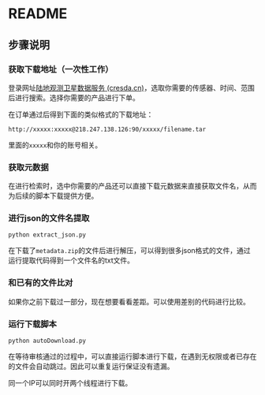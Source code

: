 # README

## 步骤说明

### 获取下载地址（一次性工作）

登录网址[陆地观测卫星数据服务 (cresda.cn)](https://data.cresda.cn/#/home)，选取你需要的传感器、时间、范围后进行搜索。选择你需要的产品进行下单。

在订单通过后得到下面的类似格式的下载地址：

`http://xxxxx:xxxxx@218.247.138.126:90/xxxxx/filename.tar`

里面的`xxxxx`和你的账号相关。



### 获取元数据

在进行检索时，选中你需要的产品还可以直接下载元数据来直接获取文件名，从而为后续的脚本下载提供方便。



### 进行json的文件名提取

`python extract_json.py` 

在下载了`metadata.zip`的文件后进行解压，可以得到很多json格式的文件，通过运行提取代码得到一个文件名的txt文件。



### 和已有的文件比对

如果你之前下载过一部分，现在想要看看差距。可以使用差别的代码进行比较。



### 运行下载脚本

`python autoDownload.py` 

在等待审核通过的过程中，可以直接运行脚本进行下载，在遇到无权限或者已存在的文件会自动跳过。因此可以重复运行保证没有遗漏。

同一个IP可以同时开两个线程进行下载。